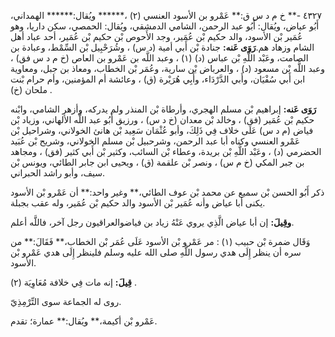 ٤٣٢٧ -** خ م د س ق:** عَمْرو بن الأسود العنسي (٢) ،****** ويُقال:****** الهمداني، أَبُو عياض، ويُقال: أَبُو عبد الرحمن، الشامي الدمشقي، ويُقال: الحمصي، سكن داريا، وهو عُمَير بْن الأسود، والد حكيم بْن عُمَير، وجد الأَحوص بْن حكيم بْن عُمَير، أحد عباد أهل الشام وزهاد هم.**رَوَى عَنه:** جنادة بْن أَبي أمية (د س) ، وشُرَحْبِيل بْن السِّمْط، وعبادة بن الصامت، وعَبْد اللَّهِ بْن عباس (د) (١) ، وعبد اللَّه بن عَمْرو بن العاص (خ م د س فق) ، وعبد اللَّه بْن مسعود (د) ، والعرباض بْن سارية، وعُمَر بْن الخطاب، ومعاذ بن جبل، ومعاوية ابن أَبي سُفْيَان، وأَبي الدَّرْدَاء، وأَبِي هُرَيْرة (ق) ، وعائشة أم المؤمنين، وأم حرام بْنت ملحان (خ) .

**رَوَى عَنه:** إبراهيم بْن مسلم الهجري، وأرطاة بْن المنذر ولم يدركه، وأزهر الشامي، وابْنه حكيم بْن عُمَير (فق) ، وخالد بْن معدان (خ د س) ، ورزيق أَبُو عبد اللَّه الألهاني، وزياد بْن فياض (م د س) عَلَى خلاف فِي ذَلِكَ، وأبو عُثْمَان سَعِيد بْن هانئ الخولاني، وشراحيل بْن عَمْرو العنسي وكناه أبا عبد الرحمن، وشرحبيل بْن مسلم الخولاني، وشريح بْن عُبَيد الحضرمي (د) ، وعَبْد اللَّهِ بْن بريدة، وعطاء بْن السائب، وكثير بْن أَبي كثير (فق) ، ومجاهد بن جبر المكي (خ م س) ، ونصر بْن علقمة (ق) ، ويحيى ابن جابر الطائي، ويونس بْن سيف، وأبو راشد الحبراني.

ذكر أَبُو الحسن بْن سميع عن محمد بْن عوف الطائي،** وغير واحد:** أن عَمْرو بْن الأسود يكنى أبا عياض وأنه عُمَير بْن الأسود والد حكيم بْن عُمَير، وله عقب بجبلة.

**وقِيلَ:** إن أبا عياض الَّذِي يروي عَنْهُ زياد بن فياضوالعراقيون رجل آخر، فاللَّه أعلم.

وَقَال ضمرة بْن حبيب (١) : مر عَمْرو بْن الأسود عَلَى عُمَر بْن الخطاب،** فَقَالَ:** من سره أن ينظر إِلَى هدي رسول اللَّهِ صلى الله عليه وسلم فلينظر إِلَى هدي عَمْرو بْن الأسود.

**قِيلَ:** إنه مات فِي خلافة مُعَاوِيَة (٢) .

روى له الجماعة سوى التِّرْمِذِيّ.

عَمْرو بْن أكيمة،** ويُقال:** عمارة؛ تقدم.
